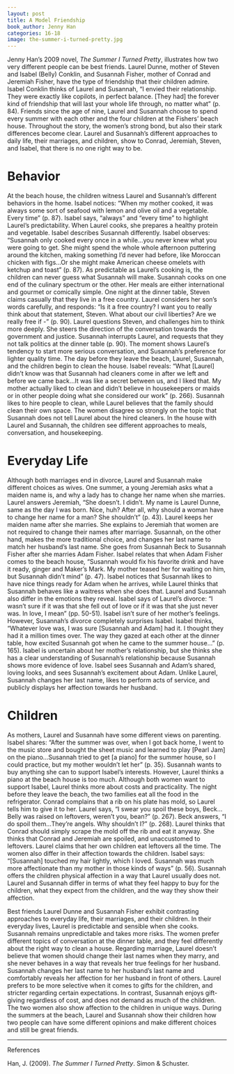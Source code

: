 ```yaml
---
layout: post
title: A Model Friendship
book_author: Jenny Han
categories: 16-18
image: the-summer-i-turned-pretty.jpg
---
```


Jenny Han’s 2009 novel, _The Summer I Turned Pretty_, illustrates how two very
different people can be best friends. Laurel Dunne, mother of Steven and Isabel
(Belly) Conklin, and Susannah Fisher, mother of Conrad and Jeremiah Fisher, have
the type of friendship that their children admire. Isabel Conklin thinks of
Laurel and Susannah, “I envied their relationship. They were exactly like
copilots, in perfect balance. [They had] the forever kind of friendship that
will last your whole life through, no matter what” (p. 84). Friends since the
age of nine, Laurel and Susannah choose to spend every summer with each other
and the four children at the Fishers’ beach house. Throughout the story, the
women’s strong bond, but also their stark differences become clear. Laurel and
Susannah’s different approaches to daily life, their marriages, and children,
show to Conrad, Jeremiah, Steven, and Isabel, that there is no one right way to
be.

# Behavior

At the beach house, the children witness Laurel and Susannah’s different
behaviors in the home. Isabel notices: “When my mother cooked, it was always
some sort of seafood with lemon and olive oil and a vegetable. Every time” (p.
87). Isabel says, “always” and “every time” to highlight Laurel’s
predictability. When Laurel cooks, she prepares a healthy protein and vegetable.
Isabel describes Susannah differently. Isabel observes: “Susannah only cooked
every once in a while…you never knew what you were going to get. She might spend
the whole whole afternoon puttering around the kitchen, making something I’d
never had before, like Moroccan chicken with figs…Or she might make American
cheese omelets with ketchup and toast” (p. 87). As predictable as Laurel’s
cooking is, the children can never guess what Susannah will make. Susannah cooks
on one end of the culinary spectrum or the other. Her meals are either
international and gourmet or comically simple. One night at the dinner table,
Steven claims casually that they live in a free country. Laurel considers her
son’s words carefully, and responds: “Is it a free country? I want you to really
think about that statement, Steven. What about our civil liberties? Are we
really free if -” (p. 90). Laurel questions Steven, and challenges him to think
more deeply. She steers the direction of the conversation towards the government
and justice. Susannah interrupts Laurel, and requests that they not talk
politics at the dinner table (p. 90). The moment shows Laurel’s tendency to
start more serious conversation, and Susannah’s preference for lighter quality
time. The day before they leave the beach, Laurel, Susannah, and the children
begin to clean the house. Isabel reveals: “What [Laurel] didn’t know was that
Susannah had cleaners come in after we left and before we came back…It was like
a secret between us, and I liked that. My mother actually liked to clean and
didn’t believe in housekeepers or maids or in other people doing what she
considered our work” (p. 266). Susannah likes to hire people to clean, while
Laurel believes that the family should clean their own space. The women disagree
so strongly on the topic that Susannah does not tell Laurel about the hired
cleaners. In the house with Laurel and Susannah, the children see different
approaches to meals, conversation, and housekeeping.

# Everyday Life

Although both marriages end in divorce, Laurel and Susannah make different
choices as wives. One summer, a young Jeremiah asks what a maiden name is, and
why a lady has to change her name when she marries. Laurel answers Jeremiah,
“She doesn’t. I didn’t. My name is Laurel Dunne, same as the day I was born.
Nice, huh? After all, why should a woman have to change her name for a man? She
shouldn’t” (p. 43). Laurel keeps her maiden name after she marries. She explains
to Jeremiah that women are not required to change their names after marriage.
Susannah, on the other hand, makes the more traditional choice, and changes her
last name to match her husband’s last name. She goes from Susannah Beck to
Susannah Fisher after she marries Adam Fisher. Isabel relates that when Adam
Fisher comes to the beach house, “Susannah would fix his favorite drink and have
it ready, ginger and Maker’s Mark. My mother teased her for waiting on him, but
Susannah didn’t mind” (p. 47). Isabel notices that Susannah likes to have nice
things ready for Adam when he arrives, while Laurel thinks that Susannah behaves
like a waitress when she does that. Laurel and Susannah also differ in the
emotions they reveal. Isabel says of Laurel’s divorce:  “I wasn’t sure if it was
that she fell out of love or if it was that she just never was. In love, I mean”
(pp. 50-51). Isabel isn’t sure of her mother’s feelings. However, Susannah’s
divorce completely surprises Isabel. Isabel thinks, “Whatever love was, I was
sure [Susannah and Adam] had it. I thought they had it a million times over. The
way they gazed at each other at the dinner table, how excited Susannah got when
he came to the summer house…” (p. 165). Isabel is uncertain about her mother’s
relationship, but she thinks she has a clear understanding of Susannah’s
relationship because Susannah shows more evidence of love. Isabel sees Susannah
and Adam’s shared, loving looks, and sees Susannah’s excitement about Adam.
Unlike Laurel, Susannah changes her last name, likes to perform acts of service,
and publicly displays her affection towards her husband.

# Children

As mothers, Laurel and Susannah have some different views on parenting. Isabel
shares: “After the summer was over, when I got back home, I went to the music
store and bought the sheet music and learned to play [Pearl Jam] on the
piano…Susannah tried to get [a piano] for the summer house, so I could practice,
but my mother wouldn’t let her” (p. 35). Susannah wants to buy anything she can
to support Isabel’s interests. However, Laurel thinks a piano at the beach house
is too much. Although both women want to support Isabel, Laurel thinks more
about costs and practicality. The night before they leave the beach, the two
families eat all the food in the refrigerator. Conrad complains that a rib on
his plate has mold, so Laurel tells him to give it to her. Laurel says, “I swear
you spoil these boys, Beck…Belly was raised on leftovers, weren’t you, bean?”
(p. 267). Beck answers, “I do spoil them…They’re angels. Why shouldn’t I?” (p.
268). Laurel thinks that Conrad should simply scrape the mold off the rib and
eat it anyway. She thinks that Conrad and Jeremiah are spoiled, and unaccustomed
to leftovers. Laurel claims that her own children eat leftovers all the time.
The women also differ in their affection towards the children. Isabel says:
“[Susannah] touched my hair lightly, which I loved. Susannah was much more
affectionate than my mother in those kinds of ways” (p. 56). Susannah offers the
children physical affection in a way that Laurel usually does not. Laurel and
Susannah differ in terms of what they feel happy to buy for the children, what
they expect from the children, and the way they show their affection.

Best friends Laurel Dunne and Susannah Fisher exhibit contrasting approaches to
everyday life, their marriages, and their children. In their everyday lives,
Laurel is predictable and sensible when she cooks. Susannah remains
unpredictable and takes more risks. The women prefer different topics of
conversation at the dinner table, and they feel differently about the right way
to clean a house. Regarding marriage, Laurel doesn’t believe that women should
change their last names when they marry, and she never behaves in a way that
reveals her true feelings for her husband. Susannah changes her last name to her
husband’s last name and comfortably reveals her affection for her husband in
front of others. Laurel prefers to be more selective when it comes to gifts for
the children, and stricter regarding certain expectations. In contrast, Susannah
enjoys gift-giving regardless of cost, and does not demand as much of the
children. The two women also show affection to the children in unique ways.
During the summers at the beach, Laurel and Susannah show their children how two
people can have some different opinions and make different choices and still be
great friends.

---
References

Han, J. (2009). _The Summer I Turned Pretty_. Simon & Schuster.
